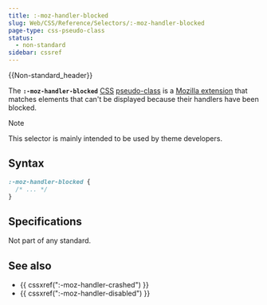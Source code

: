 ```yaml
---
title: :-moz-handler-blocked
slug: Web/CSS/Reference/Selectors/:-moz-handler-blocked
page-type: css-pseudo-class
status:
  - non-standard
sidebar: cssref
---
```


{{Non-standard_header}}

The **`:-moz-handler-blocked`** [CSS](/en-US/docs/Web/CSS) [pseudo-class](/en-US/docs/Web/CSS/Reference/Selectors/Pseudo-classes) is a [Mozilla extension](/en-US/docs/Web/CSS/Reference/Mozilla_extensions) that matches elements that can't be displayed because their handlers have been blocked.

> [!NOTE]
> This selector is mainly intended to be used by theme developers.

## Syntax

```css
:-moz-handler-blocked {
  /* ... */
}
```

## Specifications

Not part of any standard.

## See also

- {{ cssxref(":-moz-handler-crashed") }}
- {{ cssxref(":-moz-handler-disabled") }}
